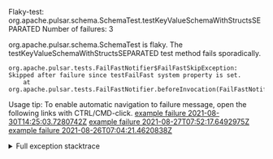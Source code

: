         
Flaky-test: org.apache.pulsar.schema.SchemaTest.testKeyValueSchemaWithStructsSEPARATED
Number of failures: 3

org.apache.pulsar.schema.SchemaTest is flaky. The testKeyValueSchemaWithStructsSEPARATED test method fails sporadically.

```
org.apache.pulsar.tests.FailFastNotifier$FailFastSkipException: Skipped after failure since testFailFast system property is set.
	at org.apache.pulsar.tests.FailFastNotifier.beforeInvocation(FailFastNotifier.java:88)

```

Usage tip: To enable automatic navigation to failure message, open the following links with CTRL/CMD-click.
[example failure 2021-08-30T14:25:03.7280742Z](https://github.com/apache/pulsar/runs/3462661639?check_suite_focus=true#step:9:919)
[example failure 2021-08-27T07:52:17.6492975Z](https://github.com/apache/pulsar/runs/3440855061?check_suite_focus=true#step:9:932)
[example failure 2021-08-26T07:04:21.4620838Z](https://github.com/apache/pulsar/runs/3429892062?check_suite_focus=true#step:9:892)


<details>
<summary>Full exception stacktrace</summary>
<code><pre>
org.apache.pulsar.tests.FailFastNotifier$FailFastSkipException: Skipped after failure since testFailFast system property is set.
	at org.apache.pulsar.tests.FailFastNotifier.beforeInvocation(FailFastNotifier.java:88)

</pre></code>
</details>

